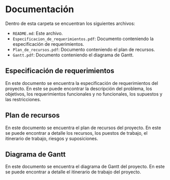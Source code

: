 # Documentación
Dentro de esta carpeta se encuentran los siguientes archivos:
- `README.md`: Este archivo.
- `Especificacion_de_requerimientos.pdf`: Documento conteniendo la especificación de requerimientos.
- `Plan_de_recursos.pdf`: Documento conteniendo el plan de recursos.
- `Gantt.pdf`: Documento conteniendo el diagrama de Gantt.

## Especificación de requerimientos
En este documento se encuentra la especificación de requerimientos del proyecto. En este se puede encontrar la descripción del problema, los objetivos, los requerimientos funcionales y no funcionales, los supuestos y las restricciones.

## Plan de recursos
En este documento se encuentra el plan de recursos del proyecto. En este se puede encontrar a detalle los recursos, los puestos de trabajo, el itinerario de trabajo, riesgos y suposiciones.

## Diagrama de Gantt
En este documento se encuentra el diagrama de Gantt del proyecto. En este se puede encontrar a detalle el itinerario de trabajo del proyecto.



